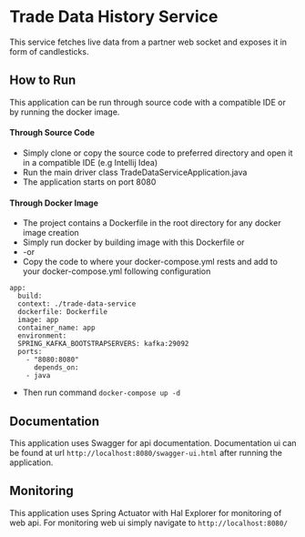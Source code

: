 # Trade Data History Service
This service fetches live data from a partner web socket and exposes it in form of candlesticks.

## How to Run
This application can be run through source code with a compatible IDE or by running the docker image.

#### Through Source Code
- Simply clone or copy the source code to preferred directory and open it in a compatible IDE (e.g Intellij Idea)
- Run the main driver class TradeDataServiceApplication.java
- The application starts on port 8080

#### Through Docker Image
- The project contains a Dockerfile in the root directory for any docker image creation
- Simply run docker by building image with this Dockerfile or
- -or
- Copy the code to where your docker-compose.yml rests and add to your docker-compose.yml following configuration
```
app:
  build:
  context: ./trade-data-service
  dockerfile: Dockerfile
  image: app
  container_name: app
  environment:
  SPRING_KAFKA_BOOTSTRAPSERVERS: kafka:29092
  ports:
    - "8080:8080"
      depends_on:
    - java
```
- Then run command ```docker-compose up -d```

## Documentation
This application uses Swagger for api documentation. Documentation ui can be found at url ```http://localhost:8080/swagger-ui.html``` after running the application.

## Monitoring
This application uses Spring Actuator with Hal Explorer for monitoring of web api. For monitoring web ui simply navigate to ```http://localhost:8080/```
